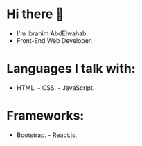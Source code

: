 # Hi there 👋

- I'm Ibrahim AbdElwahab.
- Front-End Web Developer.

# Languages I talk with:
- HTML. - CSS. - JavaScript.
# Frameworks:
- Bootstrap. - React.js.
